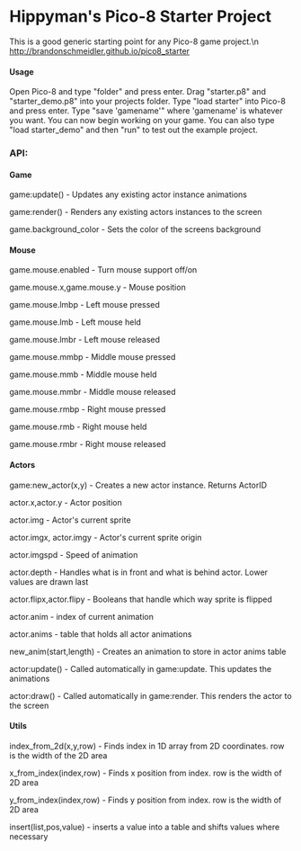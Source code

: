 # Hippyman's Pico-8 Starter Project
This is a good generic starting point for any Pico-8 game project.\n http://brandonschmeidler.github.io/pico8_starter

#### Usage
Open Pico-8 and type "folder" and press enter. Drag "starter.p8" and "starter_demo.p8" into your projects folder. Type "load starter" into Pico-8 and press enter. Type "save 'gamename'" where 'gamename' is whatever you want. You can now begin working on your game.
You can also type "load starter_demo" and then "run" to test out the example project.



### API:
#### Game
game:update() - Updates any existing actor instance animations

game:render() - Renders any existing actors instances to the screen

game.background_color - Sets the color of the screens background

#### Mouse
game.mouse.enabled - Turn mouse support off/on

game.mouse.x,game.mouse.y - Mouse position

game.mouse.lmbp - Left mouse pressed

game.mouse.lmb - Left mouse held

game.mouse.lmbr - Left mouse released

game.mouse.mmbp - Middle mouse pressed

game.mouse.mmb - Middle mouse held

game.mouse.mmbr - Middle mouse released

game.mouse.rmbp - Right mouse pressed

game.mouse.rmb - Right mouse held

game.mouse.rmbr - Right mouse released

#### Actors
game:new_actor(x,y) - Creates a new actor instance. Returns ActorID

actor.x,actor.y - Actor position

actor.img - Actor's current sprite

actor.imgx, actor.imgy - Actor's current sprite origin

actor.imgspd - Speed of animation

actor.depth - Handles what is in front and what is behind actor. Lower values are drawn last

actor.flipx,actor.flipy - Booleans that handle which way sprite is flipped

actor.anim - index of current animation

actor.anims - table that holds all actor animations

new_anim(start,length) - Creates an animation to store in actor anims table

actor:update() - Called automatically in game:update. This updates the animations

actor:draw() - Called automatically in game:render. This renders the actor to the screen

#### Utils
index_from_2d(x,y,row) - Finds index in 1D array from 2D coordinates. row is the width of the 2D area

x_from_index(index,row) - Finds x position from index. row is the width of 2D area

y_from_index(index,row) - Finds y position from index. row is the width of 2D area

insert(list,pos,value) - inserts a value into a table and shifts values where necessary

